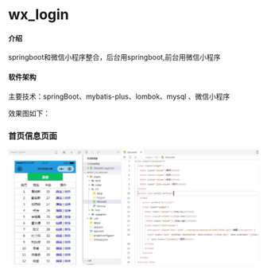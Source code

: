 # wx_login

#### 介绍
springboot和微信小程序整合，后台用springboot,前台用微信小程序

#### 软件架构
主要技术：springBoot、mybatis-plus、lombok、mysql 、微信小程序

效果图如下：
### 首页信息页面
![首页信息页面](https://raw.githubusercontent.com/Code-WZB/wxapp-springboot/master/%E5%BE%AE%E4%BF%A1%E5%B0%8F%E7%A8%8B%E5%BA%8F%E9%A1%B5%E9%9D%A2.jpg)


